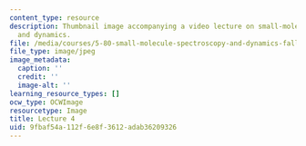 ```yaml
---
content_type: resource
description: Thumbnail image accompanying a video lecture on small-molecule spectroscopy
  and dynamics.
file: /media/courses/5-80-small-molecule-spectroscopy-and-dynamics-fall-2008/9fbaf54a112f6e8f3612adab36209326_mit5_80f08lec4_th.jpg
file_type: image/jpeg
image_metadata:
  caption: ''
  credit: ''
  image-alt: ''
learning_resource_types: []
ocw_type: OCWImage
resourcetype: Image
title: Lecture 4
uid: 9fbaf54a-112f-6e8f-3612-adab36209326
---
```

